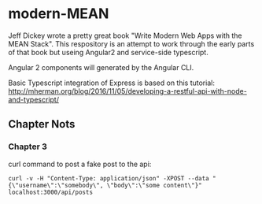 # modern-MEAN
Jeff Dickey wrote a pretty great book "Write Modern Web Apps with the MEAN Stack". This respository is an attempt to work through the early parts of that book but useing Angular2 and service-side typescript.

Angular 2 components will generated by the Angular CLI. 

Basic Typescript integration of Express is based on this tutorial: http://mherman.org/blog/2016/11/05/developing-a-restful-api-with-node-and-typescript/

## Chapter Nots
### Chapter 3
curl command to post a fake post to the api:
```shell
curl -v -H "Content-Type: application/json" -XPOST --data "{\"username\":\"somebody\", \"body\":\"some content\"}" localhost:3000/api/posts
```
